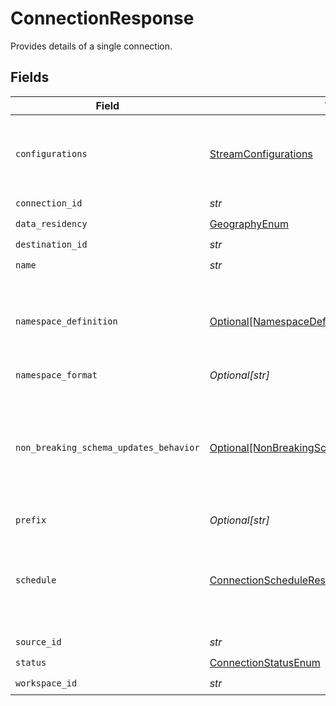 # ConnectionResponse

Provides details of a single connection.


## Fields

| Field                                                                                                         | Type                                                                                                          | Required                                                                                                      | Description                                                                                                   |
| ------------------------------------------------------------------------------------------------------------- | ------------------------------------------------------------------------------------------------------------- | ------------------------------------------------------------------------------------------------------------- | ------------------------------------------------------------------------------------------------------------- |
| `configurations`                                                                                              | [StreamConfigurations](../../models/shared/streamconfigurations.md)                                           | :heavy_check_mark:                                                                                            | A list of configured stream options for a connection.                                                         |
| `connection_id`                                                                                               | *str*                                                                                                         | :heavy_check_mark:                                                                                            | N/A                                                                                                           |
| `data_residency`                                                                                              | [GeographyEnum](../../models/shared/geographyenum.md)                                                         | :heavy_check_mark:                                                                                            | N/A                                                                                                           |
| `destination_id`                                                                                              | *str*                                                                                                         | :heavy_check_mark:                                                                                            | N/A                                                                                                           |
| `name`                                                                                                        | *str*                                                                                                         | :heavy_check_mark:                                                                                            | N/A                                                                                                           |
| `namespace_definition`                                                                                        | [Optional[NamespaceDefinitionEnum]](../../models/shared/namespacedefinitionenum.md)                           | :heavy_minus_sign:                                                                                            | Define the location where the data will be stored in the destination                                          |
| `namespace_format`                                                                                            | *Optional[str]*                                                                                               | :heavy_minus_sign:                                                                                            | N/A                                                                                                           |
| `non_breaking_schema_updates_behavior`                                                                        | [Optional[NonBreakingSchemaUpdatesBehaviorEnum]](../../models/shared/nonbreakingschemaupdatesbehaviorenum.md) | :heavy_minus_sign:                                                                                            | Set how Airbyte handles syncs when it detects a non-breaking schema change in the source                      |
| `prefix`                                                                                                      | *Optional[str]*                                                                                               | :heavy_minus_sign:                                                                                            | N/A                                                                                                           |
| `schedule`                                                                                                    | [ConnectionScheduleResponse](../../models/shared/connectionscheduleresponse.md)                               | :heavy_check_mark:                                                                                            | schedule for when the the connection should run, per the schedule type                                        |
| `source_id`                                                                                                   | *str*                                                                                                         | :heavy_check_mark:                                                                                            | N/A                                                                                                           |
| `status`                                                                                                      | [ConnectionStatusEnum](../../models/shared/connectionstatusenum.md)                                           | :heavy_check_mark:                                                                                            | N/A                                                                                                           |
| `workspace_id`                                                                                                | *str*                                                                                                         | :heavy_check_mark:                                                                                            | N/A                                                                                                           |